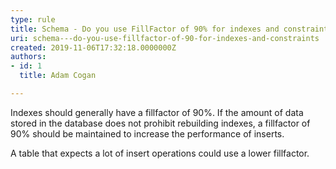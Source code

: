```yaml
---
type: rule
title: Schema - Do you use FillFactor of 90% for indexes and constraints?
uri: schema---do-you-use-fillfactor-of-90-for-indexes-and-constraints
created: 2019-11-06T17:32:18.0000000Z
authors:
- id: 1
  title: Adam Cogan

---
```


Indexes should generally have a fillfactor of 90%. If the amount of data stored in the database does not prohibit rebuilding indexes, a fillfactor of 90% should be maintained to increase the performance of inserts.
 
A table that expects a lot of insert operations could use a lower fillfactor.

